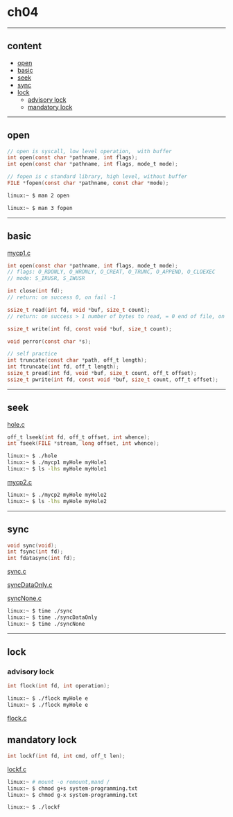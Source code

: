 # ch04

---

## content

- [open](#open)
- [basic](#basic)
- [seek](#seek)
- [sync](#sync)
- [lock](#lock)
  - [advisory lock](#advisory-lock)
  - [mandatory lock](#mandatory-lock)

---

## open

```c
// open is syscall, low level operation,  with buffer
int open(const char *pathname, int flags);
int open(const char *pathname, int flags, mode_t mode);

// fopen is c standard library, high level, without buffer
FILE *fopen(const char *pathname, const char *mode);
```

```bash
linux:~ $ man 2 open

linux:~ $ man 3 fopen
```

---

## basic

[mycp1.c](./ch04/mycp1.c)

```c
int open(const char *pathname, int flags, mode_t mode);
// flags: O_RDONLY, O_WRONLY, O_CREAT, O_TRUNC, O_APPEND, O_CLOEXEC
// mode: S_IRUSR, S_IWUSR

int close(int fd);
// return: on success 0, on fail -1

ssize_t read(int fd, void *buf, size_t count);
// return: on success > 1 number of bytes to read, = 0 end of file, on fail -1

ssize_t write(int fd, const void *buf, size_t count);

void perror(const char *s);
```

```c
// self practice
int truncate(const char *path, off_t length);
int ftruncate(int fd, off_t length);
ssize_t pread(int fd, void *buf, size_t count, off_t offset);
ssize_t pwrite(int fd, const void *buf, size_t count, off_t offset);
```

---

## seek

[hole.c](./ch04/hole.c)

```c
off_t lseek(int fd, off_t offset, int whence);
int fseek(FILE *stream, long offset, int whence);
```

```bash
linux:~ $ ./hole
linux:~ $ ./mycp1 myHole myHole1
linux:~ $ ls -lhs myHole myHole1
```

[mycp2.c](./ch04/mycp2.c)

```bash
linux:~ $ ./mycp2 myHole myHole2
linux:~ $ ls -lhs myHole myHole2
```

---

## sync

```c
void sync(void);
int fsync(int fd);
int fdatasync(int fd);
```

[sync.c](./ch04/sync.c)

[syncDataOnly.c](./ch04/syncDataOnly.c)

[syncNone.c](./ch04/syncNone.c)

```bash
linux:~ $ time ./sync
linux:~ $ time ./syncDataOnly
linux:~ $ time ./syncNone
```

---

## lock

### advisory lock

```c
int flock(int fd, int operation);
```

```bash
linux:~ $ ./flock myHole e
linux:~ $ ./flock myHole e
```

[flock.c](./ch04/flock.c)

## mandatory lock

```c
int lockf(int fd, int cmd, off_t len);
```

[lockf.c](./ch04/lockf.c)

```bash
linux:~ # mount -o remount,mand /
linux:~ $ chmod g+s system-programming.txt
linux:~ $ chmod g-x system-programming.txt

linux:~ $ ./lockf
```
